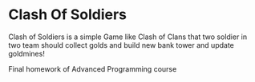 # Clash Of Soldiers

Clash of Soldiers is a simple Game like Clash of Clans that two soldier in two team should collect golds and build new bank tower and update goldmines! 

Final homework of Advanced Programming course

